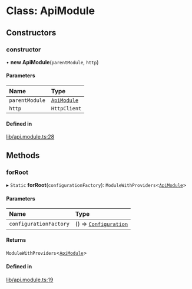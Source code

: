 # Class: ApiModule

## Constructors

### constructor

• **new ApiModule**(`parentModule`, `http`)

#### Parameters

| Name | Type |
| :------ | :------ |
| `parentModule` | [`ApiModule`](ApiModule.md) |
| `http` | `HttpClient` |

#### Defined in

[lib/api.module.ts:28](https://github.com/FabioCaffarello/data-platform/blob/9cc2b73/libs/api/article/data-access-api/src/lib/api.module.ts#L28)

## Methods

### forRoot

▸ `Static` **forRoot**(`configurationFactory`): `ModuleWithProviders`<[`ApiModule`](ApiModule.md)\>

#### Parameters

| Name | Type |
| :------ | :------ |
| `configurationFactory` | () => [`Configuration`](Configuration.md) |

#### Returns

`ModuleWithProviders`<[`ApiModule`](ApiModule.md)\>

#### Defined in

[lib/api.module.ts:19](https://github.com/FabioCaffarello/data-platform/blob/9cc2b73/libs/api/article/data-access-api/src/lib/api.module.ts#L19)
